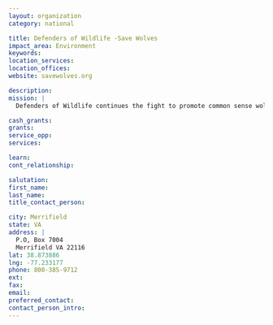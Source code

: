 ```yaml
---
layout: organization
category: national

title: Defenders of Wildlife -Save Wolves
impact_area: Environment
keywords: 
location_services: 
location_offices: 
website: savewolves.org

description: 
mission: |
  Defenders of Wildlife continues the fight to promote common sense wolf management, working with federal and state officials and private land-owners to ensure that science -- not politics -- guides decision-making about the future of these wild American icons. 

cash_grants: 
grants: 
service_opp: 
services: 

learn: 
cont_relationship: 

salutation: 
first_name: 
last_name: 
title_contact_person: 

city: Merrifield
state: VA
address: |
  P.O, Box 7004  
  Merrifield VA 22116
lat: 38.873886
lng: -77.233177
phone: 800-385-9712
ext: 
fax: 
email: 
preferred_contact: 
contact_person_intro: 
---
```

